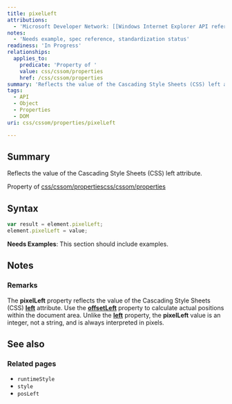 ```yaml
---
title: pixelLeft
attributions:
  - 'Microsoft Developer Network: [[Windows Internet Explorer API reference](http://msdn.microsoft.com/en-us/library/ie/hh828809%28v=vs.85%29.aspx) Article]'
notes:
  - 'Needs example, spec reference, standardization status'
readiness: 'In Progress'
relationships:
  applies_to:
    predicate: 'Property of '
    value: css/cssom/properties
    href: /css/cssom/properties
summary: 'Reflects the value of the Cascading Style Sheets (CSS) left attribute.'
tags:
  - API
  - Object
  - Properties
  - DOM
uri: css/cssom/properties/pixelLeft

---
```

## Summary

Reflects the value of the Cascading Style Sheets (CSS) left attribute.

Property of [css/cssom/properties](/css/cssom/properties)[css/cssom/properties](/css/cssom/properties)

## Syntax

``` js
var result = element.pixelLeft;
element.pixelLeft = value;
```

**Needs Examples**: This section should include examples.

## Notes

### Remarks

The **pixelLeft** property reflects the value of the Cascading Style Sheets (CSS) [**left**](/css/properties/left) attribute. Use the [**offsetLeft**](/dom/HTMLElement/offsetLeft) property to calculate actual positions within the document area. Unlike the [**left**](/css/properties/left) property, the **pixelLeft** value is an integer, not a string, and is always interpreted in pixels.

## See also

### Related pages

-   `runtimeStyle`
-   `style`
-   `posLeft`
